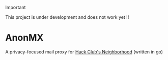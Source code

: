 > [!IMPORTANT]
>  This project is under development and does not work yet !!

# AnonMX 
A privacy-focused mail proxy for [Hack Club's Neighborhood](https://neighborhood.hackclub.com/) (written in go)
